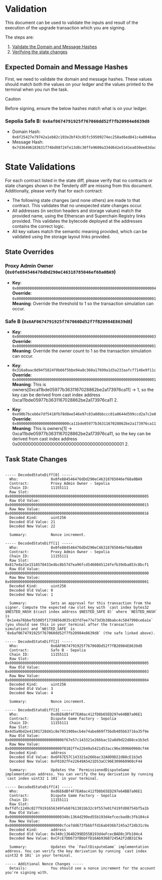 # Validation

This document can be used to validate the inputs and result of the execution of the upgrade transaction which you are signing.

The steps are:

1. [Validate the Domain and Message Hashes](#expected-domain-and-message-hashes)
2. [Verifying the state changes](#state-changes)

## Expected Domain and Message Hashes

First, we need to validate the domain and message hashes. These values should match both the values on your ledger and the values printed to the terminal when you run the task.

> [!CAUTION]
>
> Before signing, ensure the below hashes match what is on your ledger.
>
> ### Sepolia Safe B: `0x6af0674791925f767060dd52f7fb20984e8639d8`
>
> - Domain Hash: `0x6f25427e79742a1eb82c103e2bf43c85fc59509274ec258ad6ed841c4a0048aa`
> - Message Hash: `0x7d36496183631f74bd08724fe13d8c30ffe9600a334d642e5141ea030ee83dac`

# State Validations

For each contract listed in the state diff, please verify that no contracts or state changes shown in the Tenderly diff are missing from this document. Additionally, please verify that for each contract:

- The following state changes (and none others) are made to that contract. This validates that no unexpected state changes occur.
- All addresses (in section headers and storage values) match the provided name, using the Etherscan and Superchain Registry links provided. This validates the bytecode deployed at the addresses contains the correct logic.
- All key values match the semantic meaning provided, which can be validated using the storage layout links provided.

## State Overrides

### Proxy Admin Owner (`0x0fe884546476dDd290eC46318785046ef68a0BA9`)

- **Key**: `0x0000000000000000000000000000000000000000000000000000000000000004` <br/>
  **Override**: `0x0000000000000000000000000000000000000000000000000000000000000001` <br/>
  **Meaning**: Override the threshold to 1 so the transaction simulation can occur.

### Safe B (`0x6AF0674791925f767060Dd52f7fB20984E8639d8`)

- **Key**: `0x0000000000000000000000000000000000000000000000000000000000000003` <br/>
  **Override**: `0x0000000000000000000000000000000000000000000000000000000000000001` <br/>
  **Meaning**: Override the owner count to 1 so the transaction simulation can occur.

- **Key**: `0x316a0aac0d94f5824f0b66f5bbe94a8c360a17699a1d3a233aafcf7146e9f11c` <br/>
  **Override**: `0x0000000000000000000000000000000000000000000000000000000000000001` <br/>
  **Meaning**: This is owners[0xca11bde05977b3631167028862be2a173976ca11] -> 1, so the key can be derived from cast index address 0xca11bde05977b3631167028862be2a173976ca11 2.

- **Key**: `0xe90b7bceb6e7df5418fb78d8ee546e97c83a08bbccc01a0644d599ccd2a7c2e0` <br/>
  **Override**: `0x000000000000000000000000ca11bde05977b3631167028862be2a173976ca11` <br/>
  **Meaning**: This is owners[1] -> 0xca11bde05977b3631167028862be2a173976ca11, so the key can be derived from cast index address 0x0000000000000000000000000000000000000001 2.

## Task State Changes

<pre>
<code>
----- DecodedStateDiff[0] -----
  Who:               0x0fe884546476dDd290eC46318785046ef68a0BA9
  Contract:          Proxy Admin Owner - Sepolia
  Chain ID:          11155111
  Raw Slot:          0x0000000000000000000000000000000000000000000000000000000000000005
  Raw Old Value:     0x0000000000000000000000000000000000000000000000000000000000000015
  Raw New Value:     0x0000000000000000000000000000000000000000000000000000000000000016
  Decoded Kind:      uint256
  Decoded Old Value: 21
  Decoded New Value: 22

  Summary:           Nonce increment.

----- DecodedStateDiff[1] -----
  Who:               0x0fe884546476dDd290eC46318785046ef68a0BA9
  Contract:          Proxy Admin Owner - Sepolia
  Chain ID:          11155111
  Raw Slot:          0x817eda31e1518570433e4bc8b57d7ea96fcd5460045124fefb39dba853c8bcf1
  Raw Old Value:     0x0000000000000000000000000000000000000000000000000000000000000000
  Raw New Value:     0x0000000000000000000000000000000000000000000000000000000000000001
  Decoded Kind:      uint256
  Decoded Old Value: 0
  Decoded New Value: 1

  Summary:           Sets an approval for this transaction from the signer. Compute the expected raw slot key with `cast index bytes32 $NESTED_HASH $(cast index address $NESTED_SAFE 8)` where `NESTED_HASH` is `0x1e4a76bbefb5005f1739856d035c83fd7ee77e73d3b38babc4c5847998ce6a1e` (you should see this in your terminal after the transaction simulation) and `NESTED_SAFE` is `0x6af0674791925f767060dd52f7fb20984e8639d8` (the safe linked above).

----- DecodedStateDiff[2] -----
  Who:               0x6AF0674791925f767060Dd52f7fB20984E8639d8
  Contract:          Safe B - Sepolia
  Chain ID:          11155111
  Raw Slot:          0x0000000000000000000000000000000000000000000000000000000000000005
  Raw Old Value:     0x0000000000000000000000000000000000000000000000000000000000000003
  Raw New Value:     0x0000000000000000000000000000000000000000000000000000000000000004
  Decoded Kind:      uint256
  Decoded Old Value: 3
  Decoded New Value: 4

  Summary:           Nonce increment.

----- DecodedStateDiff[3] -----
  Who:               0xd6E6dBf4F7EA0ac412fD8b65ED297e64BB7a06E1
  Contract:          Dispute Game Factory - Sepolia
  Chain ID:          11155111
  Raw Slot:          0x4d5a9bd2e41301728d41c8e705190becb4e74abe869f75bdb405b63716a35f9e
  Raw Old Value:     0x0000000000000000000000006f67e57c143321e266bac32a0d9d22d88ce1b3e5
  Raw New Value:     0x000000000000000000000000f0102ffe22649a5421d53acc96e309660960cf44
  Decoded Kind:      address
  Decoded Old Value: 0x6F67E57C143321e266bac32A0D9D22d88cE1b3e5
  Decoded New Value: 0xF0102fFe22649A5421D53aCC96E309660960cF44

  Summary:           Updates the `PermissionedDisputeGame` implementation address. You can verify the key derivation by running `cast index uint32 1 101` in your terminal.

----- DecodedStateDiff[4] -----
  Who:               0xd6E6dBf4F7EA0ac412fD8b65ED297e64BB7a06E1
  Contract:          Dispute Game Factory - Sepolia
  Chain ID:          11155111
  Raw Slot:          0xffdfc1249c027f9191656349feb0761381bb32c9f557e01f419fd08754bf5a1b
  Raw Old Value:     0x000000000000000000000000340c1364d299ed55b193d4efcecbad8c3fb104c4
  Raw New Value:     0x000000000000000000000000cfce7dd673fbbbffd16ab936b7245a2f2db31c9a
  Decoded Kind:      address
  Decoded Old Value: 0x340c1364D299ED55B193d4eFcecBAD8c3Fb104c4
  Decoded New Value: 0xCFcE7DD673fBbbFfD16Ab936B7245A2f2dB31C9a

  Summary:           Updates the `FaultDisputeGame` implementation address. You can verify the key derivation by running `cast index uint32 0 101` in your terminal.

----- Additional Nonce Changes -----
  Details:           You should see a nonce increment for the account you're signing with.
</pre>
